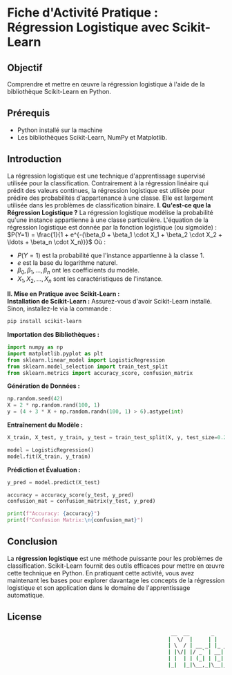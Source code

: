 # Fiche d'Activité Pratique : Régression Logistique avec Scikit-Learn
## Objectif
Comprendre et mettre en œuvre la régression logistique à l'aide de la bibliothèque Scikit-Learn en Python.
## Prérequis  
* Python installé sur la machine
* Les bibliothèques Scikit-Learn, NumPy et Matplotlib.
## Introduction
La régression logistique est une technique d'apprentissage supervisé utilisée pour la classification. Contrairement à la régression linéaire qui prédit des valeurs continues, la régression logistique est utilisée pour prédire des probabilités d'appartenance à une classe. Elle est largement utilisée dans les problèmes de classification binaire.
**I. Qu'est-ce que la Régression Logistique ?**
La régression logistique modélise la probabilité qu'une instance appartienne à une classe particulière. L'équation de la régression logistique est donnée par la fonction logistique (ou sigmoïde) :  
$P(Y=1) = \frac{1}{1 + e^{-(\beta_0 + \beta_1 \cdot X_1 + \beta_2 \cdot X_2 + \ldots + \beta_n \cdot X_n)}}$
Où :
- $P(Y=1)$ est la probabilité que l'instance appartienne à la classe 1.
- $e$ est la base du logarithme naturel.
- $\beta_0, \beta_1,..., \beta_n$ ont les coefficients du modèle.
- $X_1, X_2,..., X_n$  sont les caractéristiques de l'instance.
  
**II. Mise en Pratique avec Scikit-Learn :**  
**Installation de Scikit-Learn :**
  Assurez-vous d'avoir Scikit-Learn installé. Sinon, installez-le via la commande : 
```sh
pip install scikit-learn
```
**Importation des Bibliothèques :**
```python
import numpy as np
import matplotlib.pyplot as plt
from sklearn.linear_model import LogisticRegression
from sklearn.model_selection import train_test_split
from sklearn.metrics import accuracy_score, confusion_matrix
```
**Génération de Données :**
```python
np.random.seed(42)
X = 2 * np.random.rand(100, 1)
y = (4 + 3 * X + np.random.randn(100, 1) > 6).astype(int)
```
**Entraînement du Modèle :**
```python
X_train, X_test, y_train, y_test = train_test_split(X, y, test_size=0.2, random_state=42)

model = LogisticRegression()
model.fit(X_train, y_train)
```
**Prédiction et Évaluation :**
```python
y_pred = model.predict(X_test)

accuracy = accuracy_score(y_test, y_pred)
confusion_mat = confusion_matrix(y_test, y_pred)

print(f"Accuracy: {accuracy}")
print(f"Confusion Matrix:\n{confusion_mat}")
```
## Conclusion
La **régression logistique** est une méthode puissante pour les problèmes de classification. Scikit-Learn fournit des outils efficaces pour mettre en œuvre cette technique en Python. En pratiquant cette activité, vous avez maintenant les bases pour explorer davantage les concepts de la régression logistique et son application dans le domaine de l'apprentissage automatique.
## License
```sh
                                                     __  __       _        _          _______             
                                                    |  \/  |     | |      (_)        |__   __|            
                                                    | \  / | __ _| |_ _ __ ___  __      | | ___ _ __ __ _ 
                                                    | |\/| |/ _` | __| '__| \ \/ /      | |/ _ \ '__/ _` |
                                                    | |  | | (_| | |_| |  | |>  <       | |  __/ | | (_| |
                                                    |_|  |_|\__,_|\__|_|  |_/_/\_\      |_|\___|_|  \__,_|   🇲🇬
```
                                                       





